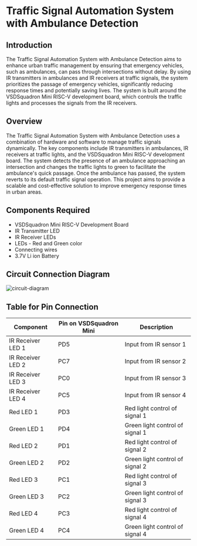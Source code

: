 # Traffic Signal Automation System with Ambulance Detection


## Introduction

The Traffic Signal Automation System with Ambulance Detection aims to enhance urban traffic management by ensuring that emergency vehicles, such as ambulances, can pass through intersections without delay. By using IR transmitters in ambulances and IR receivers at traffic signals, the system prioritizes the passage of emergency vehicles, significantly reducing response times and potentially saving lives. The system is built around the VSDSquadron Mini RISC-V development board, which controls the traffic lights and processes the signals from the IR receivers.

## Overview

The Traffic Signal Automation System with Ambulance Detection uses a combination of hardware and software to manage traffic signals dynamically. The key components include IR transmitters in ambulances, IR receivers at traffic lights, and the VSDSquadron Mini RISC-V development board. The system detects the presence of an ambulance approaching an intersection and changes the traffic lights to green to facilitate the ambulance's quick passage. Once the ambulance has passed, the system reverts to its default traffic signal operation. This project aims to provide a scalable and cost-effective solution to improve emergency response times in urban areas.


## Components Required

- VSDSquadron Mini RISC-V Development Board
- IR Transmitter LED
- IR Receiver LEDs
- LEDs - Red and Green color
- Connecting wires
- 3.7V Li ion Battery

## Circuit Connection Diagram

![circuit-diagram](https://github.com/Skandan-M-M/Bit-shift/assets/121422638/cd6f52d8-9074-4c5a-8dbb-b906b12ec676)

## Table for Pin Connection

| Component            | Pin on VSDSquadron Mini | Description                       |
|----------------------|-------------------------|-----------------------------------|
| IR Receiver LED 1    | PD5                  | Input from IR sensor 1            |
| IR Receiver LED 2    | PC7                  | Input from IR sensor 2            |
| IR Receiver LED 3    | PC0                  | Input from IR sensor 3            |
| IR Receiver LED 4    | PC5                  | Input from IR sensor 4            |
| Red LED 1              | PD3                  | Red light control of signal 1              |
| Green LED 1           | PD4                  | Green light control of signal 1             |
| Red LED 2              | PD1                  | Red light control of signal 2               |
| Green LED 2           | PD2                  | Green light control of signal 2             |
| Red LED 3              | PC1                  | Red light control of signal 3              |
| Green LED 3           | PC2                  | Green light control of signal 3             |
| Red LED 4              | PC3                  | Red light control of signal 4              |
| Green LED 4           | PC4                  | Green light control of signal 4             |




